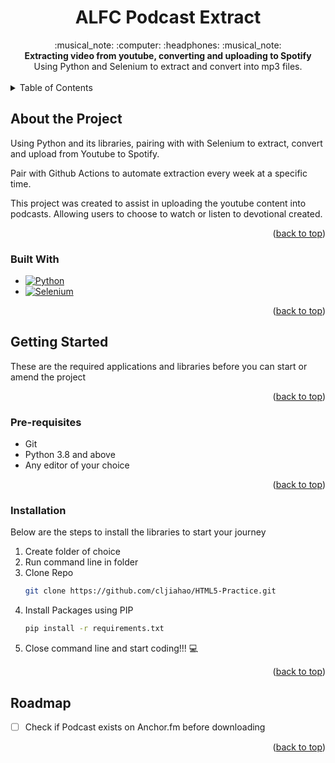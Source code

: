 <div align="center">
  <h1>ALFC Podcast Extract</h1>
</div>

<div align="center">
 :musical_note: :computer: :headphones: :musical_note:
</div>
<div align="center">
  <strong>Extracting video from youtube, converting and uploading to Spotify</strong>
</div>
<div align="center">
  Using Python and Selenium to extract and convert into mp3 files.
</div>

<br />

<!-- TABLE OF CONTENTS -->
<details>
  <summary>Table of Contents</summary>
  <ol>
    <li>
      <a href="#about-the-project">About The Project</a>
      <ul>
        <li><a href="#built-with">Built With</a></li>
      </ul>
    </li>
    <li>
      <a href="#getting-started">Getting Started</a>
      <ul>
        <li><a href="#prerequisites">Prerequisites</a></li>
        <li><a href="#installation">Installation</a></li>
      </ul>
    </li>
    <li><a href="#roadmap">Roadmap</a></li>
  </ol>
</details>

<!-- About The Project -->
## About the Project

Using Python and its libraries, pairing with with Selenium to extract, convert and upload from Youtube to Spotify.

Pair with Github Actions to automate extraction every week at a specific time.

This project was created to assist in uploading the youtube content into podcasts.
Allowing users to choose to watch or listen to devotional created.

<p align="right">(<a href="#readme-top">back to top</a>)</p>

<!-- Built With -->
### Built With

* [![Python][Python]][Python-url]
* [![Selenium][Selenium]][Selenium-url]

<p align="right">(<a href="#readme-top">back to top</a>)</p>

<!-- Getting Started -->
## Getting Started

These are the required applications and libraries before you can start or amend the project

<p align="right">(<a href="#readme-top">back to top</a>)</p>

<!-- Pre-requisites -->
### Pre-requisites

- Git 
- Python 3.8 and above
- Any editor of your choice

<p align="right">(<a href="#readme-top">back to top</a>)</p>

<!-- Installation -->
### Installation

Below are the steps to install the libraries to start your journey

1. Create folder of choice
2. Run command line in folder
3. Clone Repo 
    ```sh
    git clone https://github.com/cljiahao/HTML5-Practice.git
    ```
4. Install Packages using PIP 
    ```sh
    pip install -r requirements.txt
    ```
5. Close command line and start coding!!! :computer:

<p align="right">(<a href="#readme-top">back to top</a>)</p>

<!-- Roadmap -->
## Roadmap

- [ ] Check if Podcast exists on Anchor.fm before downloading

<p align="right">(<a href="#readme-top">back to top</a>)</p>

<!-- MARKDOWN LINKS & IMAGES -->
<!-- https://www.markdownguide.org/basic-syntax/#reference-style-links -->
[contributors-shield]: https://img.shields.io/github/contributors/othneildrew/Best-README-Template.svg?style=for-the-badge
[contributors-url]: https://github.com/othneildrew/Best-README-Template/graphs/contributors
[forks-shield]: https://img.shields.io/github/forks/othneildrew/Best-README-Template.svg?style=for-the-badge
[forks-url]: https://github.com/othneildrew/Best-README-Template/network/members
[stars-shield]: https://img.shields.io/github/stars/othneildrew/Best-README-Template.svg?style=for-the-badge
[stars-url]: https://github.com/othneildrew/Best-README-Template/stargazers
[issues-shield]: https://img.shields.io/github/issues/othneildrew/Best-README-Template.svg?style=for-the-badge
[issues-url]: https://github.com/othneildrew/Best-README-Template/issues
[license-shield]: https://img.shields.io/github/license/othneildrew/Best-README-Template.svg?style=for-the-badge
[license-url]: https://github.com/othneildrew/Best-README-Template/blob/master/LICENSE.txt
[linkedin-shield]: https://img.shields.io/badge/-LinkedIn-black.svg?style=for-the-badge&logo=linkedin&colorB=555
[linkedin-url]: https://linkedin.com/in/cljiahao

<!-- Operating Systems -->
[Android]:https://img.shields.io/badge/Android-3DDC84?style=for-the-badge&logo=android&logoColor=white
[Android-url]:https://www.android.com/
[iOS]:https://img.shields.io/badge/iOS-000000?style=for-the-badge&logo=ios&logoColor=white
[iOS-Url]:https://www.apple.com/sg/ios/ios-16/
[Linux]:https://img.shields.io/badge/Linux-FCC624?style=for-the-badge&logo=linux&logoColor=black
[Linux-url]:https://www.linux.org/
[MacOS]:https://img.shields.io/badge/mac%20os-000000?style=for-the-badge&logo=macos&logoColor=F0F0F0
[MacOS-url]:https://www.apple.com/macos/ventura/
[Ubuntu]:https://img.shields.io/badge/Ubuntu-E95420?style=for-the-badge&logo=ubuntu&logoColor=white
[Ubuntu-url]:https://ubuntu.com/
[Windows]:https://img.shields.io/badge/Windows-0078D6?style=for-the-badge&logo=windows&logoColor=white
[Windows-url]:https://www.microsoft.com/en-sg/windows/?r=1

<!-- Frameworks, Platforms and Libraries -->
[.Net]:https://img.shields.io/badge/.NET-5C2D91?style=for-the-badge&logo=.net&logoColor=white
[.Net-url]:https://learn.microsoft.com/en-us/dotnet/visual-basic/
[Angular]: https://img.shields.io/badge/Angular-DD0031?style=for-the-badge&logo=angular&logoColor=white
[Angular-url]: https://angular.io/
[Angular.js]: https://img.shields.io/badge/Angular-DD0031?style=for-the-badge&logo=angular&logoColor=white
[Angularjs-url]: https://angularjs.org/
[Bootstrap.com]: https://img.shields.io/badge/Bootstrap-563D7C?style=for-the-badge&logo=bootstrap&logoColor=white
[Bootstrap-url]: https://getbootstrap.com
[FastAPI]:https://img.shields.io/badge/FastAPI-005571?style=for-the-badge&logo=fastapi
[FastAPI-url]:https://fastapi.tiangolo.com/
[JQuery.com]: https://img.shields.io/badge/jQuery-0769AD?style=for-the-badge&logo=jquery&logoColor=white
[JQuery-url]: https://jquery.com 
[Laravel.com]: https://img.shields.io/badge/Laravel-FF2D20?style=for-the-badge&logo=laravel&logoColor=white
[Laravel-url]: https://laravel.com
[Matplotlib]:https://img.shields.io/badge/Matplotlib-%23ffffff.svg?style=for-the-badge&logo=Matplotlib&logoColor=black
[Matplotlib-url]:https://matplotlib.org/
[MySQL]:https://img.shields.io/badge/mysql-%2300f.svg?style=for-the-badge&logo=mysql&logoColor=white
[MySQL-url]:https://www.mysql.com/
[Next.js]: https://img.shields.io/badge/next.js-000000?style=for-the-badge&logo=nextdotjs&logoColor=white
[Next-url]: https://nextjs.org/
[Node.js]:https://img.shields.io/badge/node.js-6DA55F?style=for-the-badge&logo=node.js&logoColor=white
[Node-url]:https://nodejs.org/en/
[Numpy]:https://img.shields.io/badge/numpy-%23013243.svg?style=for-the-badge&logo=numpy&logoColor=white
[Numpy-url]:https://numpy.org/
[Pandas]:https://img.shields.io/badge/pandas-%23150458.svg?style=for-the-badge&logo=pandas&logoColor=white
[Pandas-url]:https://pandas.pydata.org/
[React.js]: https://img.shields.io/badge/React-20232A?style=for-the-badge&logo=react&logoColor=61DAFB
[React-url]: https://reactjs.org/
[Selenium]:https://img.shields.io/badge/-selenium-%43B02A?style=for-the-badge&logo=selenium&logoColor=white
[Selenium-url]:https://www.selenium.dev/
[Svelte.dev]: https://img.shields.io/badge/Svelte-4A4A55?style=for-the-badge&logo=svelte&logoColor=FF3E00
[Svelte-url]: https://svelte.dev/
[Tailwindcss]:https://img.shields.io/badge/tailwindcss-%2338B2AC.svg?style=for-the-badge&logo=tailwind-css&logoColor=white
[Tailwindcss-url]:https://tailwindcss.com/
[Tensorflow]:https://img.shields.io/badge/TensorFlow-%23FF6F00.svg?style=for-the-badge&logo=TensorFlow&logoColor=white
[Tensorflow-url]:https://www.tensorflow.org/
[VisualStudioCode]:https://img.shields.io/badge/Visual%20Studio%20Code-0078d7.svg?style=for-the-badge&logo=visual-studio-code&logoColor=white
[VSC-url]:https://code.visualstudio.com/
[Vue.js]: https://img.shields.io/badge/Vue.js-35495E?style=for-the-badge&logo=vuedotjs&logoColor=4FC08D
[Vue-url]: https://vuejs.org/

<!-- Languages -->
[C#]:https://img.shields.io/badge/c%23-%23239120.svg?style=for-the-badge&logo=c-sharp&logoColor=white
[C#-url]:https://learn.microsoft.com/en-us/dotnet/csharp/
[C++]:https://img.shields.io/badge/c++-%2300599C.svg?style=for-the-badge&logo=c%2B%2B&logoColor=white
[C++-url]:https://isocpp.org/
[CSS]:https://img.shields.io/badge/css3-%231572B6.svg?style=for-the-badge&logo=css&logoColor=white
[CSS-url]:https://www.w3.org/TR/CSS/#css
[GO]:https://img.shields.io/badge/go-%2300ADD8.svg?style=for-the-badge&logo=go&logoColor=white
[GO-url]:https://go.dev/
[HTML5]:https://img.shields.io/badge/html5-%23E34F26.svg?style=for-the-badge&logo=html5&logoColor=white
[HTML5-url]:https://html.spec.whatwg.org/multipage/
[Java]:https://img.shields.io/badge/java-%23ED8B00.svg?style=for-the-badge&logo=java&logoColor=white
[Java-url]:https://www.java.com/en/
[Javascript]:https://img.shields.io/badge/javascript-%23323330.svg?style=for-the-badge&logo=javascript&logoColor=%23F7DF1E
[Javascript-url]:https://www.ecma-international.org/publications-and-standards/standards/ecma-262/
[Kotlin]:https://img.shields.io/badge/kotlin-%237F52FF.svg?style=for-the-badge&logo=kotlin&logoColor=white
[Kotlin-url]:https://kotlinlang.org/lp/mobile/
[PHP]:https://img.shields.io/badge/php-%23777BB4.svg?style=for-the-badge&logo=php&logoColor=white
[PHP-url]:https://www.php.net/
[Python]: https://img.shields.io/badge/python-3670A0?style=for-the-badge&logo=python&logoColor=ffdd54
[Python-url]: https://www.python.org/
[Rust]:https://img.shields.io/badge/rust-%23000000.svg?style=for-the-badge&logo=rust&logoColor=white
[Rust-url]:https://www.rust-lang.org/
[Swift]:https://img.shields.io/badge/swift-F54A2A?style=for-the-badge&logo=swift&logoColor=white
[Swift-url]:https://developer.apple.com/swift/
[Typescript]:https://img.shields.io/badge/typescript-%23007ACC.svg?style=for-the-badge&logo=typescript&logoColor=white
[Typescript-url]:https://www.typescriptlang.org/

<!-- Useful Apps, Database and Servers -->
[Apache]:https://img.shields.io/badge/apache-%23D42029.svg?style=for-the-badge&logo=apache&logoColor=white
[Apache-url]:https://www.apache.org/
[Docker]:https://img.shields.io/badge/docker-%230db7ed.svg?style=for-the-badge&logo=docker&logoColor=white
[Docker-url]:https://www.docker.com/
[Kubernates]:https://img.shields.io/badge/kubernetes-%23326ce5.svg?style=for-the-badge&logo=kubernetes&logoColor=white
[Kubernates-url]:https://kubernetes.io/
[Nginx]:https://img.shields.io/badge/nginx-%23009639.svg?style=for-the-badge&logo=nginx&logoColor=white
[Nginx-url]:https://www.nginx.com/
